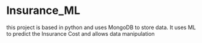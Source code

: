 # Insurance_ML
this project is based in python and uses MongoDB to store data. It uses ML to predict the Insurance Cost and allows data manipulation
